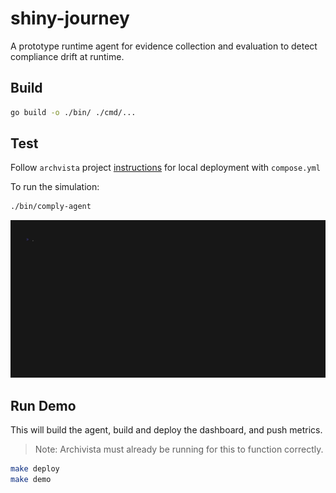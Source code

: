# shiny-journey

A prototype runtime agent for evidence collection and evaluation to detect compliance drift at runtime.

## Build

```bash
go build -o ./bin/ ./cmd/... 
```

## Test

Follow `archvista` project [instructions](https://github.com/in-toto/archivista?tab=readme-ov-file#running-archivista) for local deployment with `compose.yml`

To run the simulation:

```bash
./bin/comply-agent
```
![Simulation](./docs/simulation.gif)

## Run Demo

This will build the agent, build and deploy the dashboard, and push metrics.
> Note: Archivista must already be running for this to function correctly.

```bash
make deploy
make demo
```
